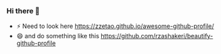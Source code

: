 ### Hi there 👋


- ⚡ Need to look here https://zzetao.github.io/awesome-github-profile/
- 😄 and do something like this https://github.com/rzashakeri/beautify-github-profile

